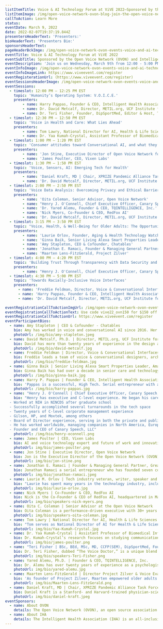 ```yaml
---
listItemTitle: Voice & AI Technology Forum at ViVE 2022—Sponsored by the Open Voice Network (OVON) and Intelligent Health Association (IHA)
listItemImage: /img/open-voice-network-ovon-blog-join-the-open-voice-network-at-vive-2022.png
callToAction: Learn More
status: 
eventDate: March 9, 2022
date: 2022-02-07T19:37:19.844Z
presentersHeaderText: 'Presenters:'
bioHeaderText: 'Presenters Bio:'
sponsorsHeaderText: 
pageHeaderBckImge: /img/open-voice-network-ovon-events-voice-and-ai-technology-forum-vive-2022-header.png
eventTitle: Voice & AI Technology Forum at ViVE 2022
eventSubTitle: Sponsored by the Open Voice Network (OVON) and Intelligent Health Association (IHA)
eventDescription: 'Join us on Wednesday, March 9th from 12:00 - 5:00 PM for Day Four of the ViVE 2022 event in Miami, Florida! Along with our co-sponsor, the Intelligent Health Association, the Open Voice Network will be hosting the “Voice & AI Technology Forum: The Case for Voice and Conversational AI for Improving Health and Wellness.” The increase in the adoption of voice assistant technology has resulted in enormous developments in the health and wellness industry, and we’re looking forward to speaking with industry thought leaders on the benefits and applications of voice assistance in health and wellness programs across the world. During the session, you will meet the authors of "Voice Technology in Healthcare: Leveraging Voice to Enhance Patient and Provider Experiences. Below you will find the full schedule of topics and presenters for this important day in two rapidly growing industries.'
eventInfoImage: /img/open-voice-network-ovon-events-voice-and-ai-technology-forum-vive-2022-partner.png
eventInfoImageLink: https://www.viveevent.com/register
eventRegisterationUrl: (https://www.viveevent.com/register)
eventSessionsHeaderImage: /img/open-voice-network-ovon-events-voice-and-ai-technology-forum-vive-2022-schedule.png
eventSessions:
  - timeslot: 12:00 PM — 12:25 PM EST
    topic: 'Humanity’s Operating System: V.O.I.C.E.'
    presenters:
        - name: Harry Pappas, Founder & CEO, Intelligent Health Association
        - name: Dr. David Metcalf, Director, METIL.org, UCF Institute for Simulation and Training
        - name: Dr. Teri Fisher, Founder, DipSportMed, Editor & Host, The Voice Den & Voice in Canada
  - timeslot: 12:30 PM — 12:50 PM EST
    topic: 'Voice in Health and Care: What Lies Ahead'
    presenters:
        - name: Tom Lawry, National Director for AI, Health & Life Sciences, Microsoft
        - name: Dr. Yaa Kumah-Crystal, Assistant Professor of Biomedical Informatics and Pediatric Endocrinology, Vanderbilt University Medical Center (VUMC)               
  - timeslot: 1:00 PM — 1:20 PM EST
    topic: 'Consumer attitudes toward Conversational AI, and what they mean for today’s Health and Wellness Providers'
    presenters:
        - name: 'Jon Stine, Executive Director of Open Voice Network for The Linux Foundation'
        - name: 'James Poulter, CEO, Vixen Labs'   
  - timeslot: 1:30 PM — 1:50 PM EST	
    topic: 'Voice, Sensors, AI: Emerging Tech for Health'  
    presenters:
        - name: 'Daniel Kraft, MD | Chair, XPRIZE Pandemic Alliance Task Force and Founder of Exponential Medicine'
        - name: 'Dr. David Metcalf, Director, METIL.org, UCF Institute for Simulation and Training'
  - timeslot: 2:00 PM — 2:50 PM EST	
    topic: 'Voice Data Analysis: Overcoming Privacy and Ethical Barriers to Build User Trust'
    presenters:
        - name: 'Oita Coleman, Senior Advisor, Open Voice Network'
        - name: "Henry J. O'Connell, Chief Executive Officer, Canary Speech, LLC"
        - name: 'Dr. Yared Alemu, Founder & CEO, TQINTELLIGENCE, Inc.'
        - name: 'Nick Myers, Co-Founder & CEO, RedFox AI'
        - name: 'Dr. David Metcalf, Director, METIL.org, UCF Institute for Simulation and Training'
  - timeslot: 3:15 PM — 3:50 PM EST	
    topic: "Voice, Health, & Well-Being for Older Adults: The Opportunity"
    presenters:
        - name: 'Laurie Orlov, Founder, Aging & Health Technology Watch'
        - name: 'Ginna Baik, Senior Living Alexa Smart Properties Leader, Amazon'    
        - name: 'Amy Stapleton, CEO & Cofounder, Chatables'
        - name: 'Jonathan E. Ramaci, Founder & Managing General Partner, Great Product, Inc.; Founder & CEO, Wellnest'
        - name: 'Maarten Lens-FitzGerald, Project Zilver'
  - timeslot: 4:00 PM — 4:20 PM EST	
    topic: 'Building Trust Through Transparency with Data Security and Confidentiality'	
    presenters:
        - name: "Henry J. O'Connell, Chief Executive Officer, Canary Speech, LLC" 
  - timeslot: 4:30 PM — 5:00 PM EST	
    topic: 'Towards Racially-Inclusive Voice Interfaces'	
    presenters:
      - name: 'Freddie Feldman, Director, Voice & Conversational Interfaces, Wolters Kluwer Health - Clinical Effectiveness'
      - name: 'Harry Pappas, Founder & CEO, Intelligent Health Association'
      - name: 'Dr. David Metcalf, Director, METIL.org, UCF Institute for Simulation and Training'
              
eventRegistrationCallToActionImgUrl: /img/open-voice-network-ovon-events-voice-and-ai-technology-forum-vive-2022-register-now.png
eventRegistrationCallToActionText: Use code vive22_ovn150 for $150 off your registration.
eventRegistrationCallToActionUrl: https://www.viveevent.com/register
eventParticipantBios:
  - name: Amy Stapleton | CEO & Cofounder - Chatables
    bio: Amy has worked in voice and conversational AI since 2016. Her early voice skills on Amazon Alexa won recognition and earned her the distinction of "Alexa Champion" by Amazon. Since witnessing how the global pandemic lockdowns negatively affected the health of her mother, Amy is focused on the moonshot goal of using talking virtual characters to help fill the gap of missing social connections for isolated older adults. Prior to co-founding Chatables, Amy was an industry analyst in the Conversational AI space for Opus Research. Her IT career also includes over 14 years at NASA with management roles in the Agency's Enterprise Software Applications Division. Her writing on Artificial Intelligence has appeared in the Harvard Business Review.
    photoUrl: /img/bio/amy-stapleton.jpeg
  - name: David Metcalf, Ph.D. | Director, METIL.org, UCF Institute for Simulation and Training
    bio: David has more than twenty years of experience in the design and research of web-based and mobile technologies converging to enable learning and healthcare. Dr. Metcalf is Director of the Mixed Emerging Technology Integration Lab (METIL) at UCF’s Institute for Simulation and Training. The team has built mHealth solutions, simulations, games, eLearning, mobile and enterprise IT systems for Google, J&J, the Veterans Administration, U.S. military, and the UCF College of Medicine among others. Dr. Metcalf encourages spin-offs from the lab as part of the innovation process and has launched Moving Knowledge and several other for-profit and nonprofit ventures as examples. Simulation, mobilization, mobile patient records and medical decision support systems, visualization systems, scalability models, secure mobile data communications, gaming, innovation management, and operational excellence are his current research topics.
    photoUrl: /img/bio/david-metcalf.jpg
  - name: Freddie Feldman | Director, Voice & Conversational Interfaces, Wolters Kluwer Health - Clinical Effectiveness
    bio: Freddie leads a team of voice & conversational designers, architects, QA analysts, and researchers. He has been working in healthcare technology for over twenty years at companies like Merck, Sachs Group, Sg2, Solucient, Image Stream Medical/Olympus, and Prefix Health. He has worked on both the engineering and creative sides of various IVR and voice-assistant products and has a patent for a virtual call center system. Freddie has not only engineered recording for many IVRs & voice-assistants, but has also been the voice talent for several IVRs, audiobooks, and even a pinball machine. Freddie has owned an award-winning vocal-centric recording studio, VOCOMOTION Studios, for over twenty years and has produced over 130 albums for a cappella groups in ten countries. In October 2018, Freddie gave a moving & informative TEDx talk to a sold-out crowd at TEDxVienna about improving the quality of life for people living with neurodegenerative diseases like PD, MS, MD, and ALS and his patented assistive throat microphone system. He holds both a BS in Computer Engineering and a BMus in Vocal Performance from Northwestern University.
    photoUrl: /img/bio/freddie-feldman.jpg
  - name: Ginna Baik | Senior Living Alexa Smart Properties Leader, Amazon
    bio: Ginna Baik has had over a decade in senior care and technology with a mission to provide scalable technology and services to underserved populations. She has worked with a social platform startup leading innovation and resident technology with a national senior care provider, and most recently building the senior care business practice at a national technology solution provider. With her new role at Amazon, she is leading Alexa smart properties business focused on senior living. Her experience includes the deployment of internet cafes at Atlanta Housing Authority properties, leading national resident tech strategy at Emeritus Senior Living (now Brookdale), and advising hundreds of leading senior care providers from life path communities to all levels of care. Ginna is an executive board member at America’s Society on Aging and the Chairman of the board at OATS (Older Adults Tech Services), an affiliate of AARP. Ginna lives in sunny San Diego with her husband and two teenage children.
    photoUrl: /img/bio/ginna-baik.jpg
  - name: Harry P. Pappas | Founder & CEO, Intelligent Health Association
    bio: 'Pappas is a successful, High Tech. Serial entrepreneur with a strong focus on the health technology sector. He is a strong believer in applying technology to transform the health and wellness community in today’s “continuum of care." Pappas firmly believes that the world of digital health is being driven by the adoption of technology, and therefore drives the need for quality, ongoing education. Harry is an internationally recognized speaker and thought leader with auto-ID, BLE, NFC, RFID, RTLS, sensors, voice, robotics, wearables, AI, blockchain, and wireless technologies. Pappas is the Founder & CEO of the Intelligent Health Association, a global organization dedicated to helping educate members of the healthcare community on the adoption of new technologies that can improve patient care, patient outcomes, and patient safety while driving down the cost of healthcare. Harry is also an Ambassador in the Open Voice Network (OVON), overseeing their Health, Wellness, and Life Sciences Community. He is a long-term strategic player in the world of health technologies for the digital hospital and for today’s smart home. Harry’s goal: to help educate the healthcare community on an ongoing basis, so that it may adopt new technology that can have a dramatic impact on the delivery of improved health. His mantra: "Help Others, Do SOCIAL GOOD."'
    photoUrl: /img/bio/harry-pappas.jpg
  - name: "Henry J. O'Connell | Chief Executive Officer, Canary Speech, LLC"
    bio: "Henry has executive and C-level experience. He began his career after graduate school working at the National Institutes of Health in a neurological disease group, but went on to a business career for the last 25 years.
  - Worked at NIH in NINCDS after graduate school
  - Successfully accomplished several turnarounds in the tech space
  - Twenty years of C-level corporate management experience
  - Gilson, HP, and Moxtek, among others
  - Board of Director experience, serving in both the private and public sectors
  - He has worked worldwide, managing companies in North America, Europe, and Asia
  - Founder and CEO of Canary Speech, LLC"
    photoUrl: /img/bio/henry-oconnell.png
  - name: James Poulter | CEO, Vixen Labs	
    bio: AI and voice technology expert and future of work and innovation culture speaker, James is the founder and CEO of Vixen Labs. James is a seasoned marketer and communications professional with over ten years of experience. He previously was the Head of The LEGO Group’s Emerging Platforms & Partnerships team and the Head of Social Media for LEGO’s social network for Kids, LEGO Life—which launched globally in 2017 and has since grown to over 2M active users as the world’s first global and safe social network for kids. As well as devising and developing social features, such as LEGO Life’s emoji keyboard, custom characters, and moderation systems, James oversaw the launch of LEGO’s global partnership with GIPHY—leading the LEGO channel to accrue over 1B GIF views in its first year. Prior to joining LEGO, James worked for several of the world’s leading marketing, advertising, and public relations firms, including Edelman and Ogilvy, leading digital marketing, mobile, and social campaigns both in EMEA and globally, as well as new business efforts for clients such as Diageo, Unilever, Bose, PayPal, HP, and Adobe. Outside of work James is an advisor to the Church of England’s digital board, as well as several other charities and startups. James is also the host of the show “Signal” for MediaNet, which explores the intersection between faith, media, and technology.
    photoUrl: img/bio/james-poulter.png
  - name: Jon Stine | Executive Director, Open Voice Network	
    bio: Jon is the Executive Director of the Open Voice Network (OVON), the Linux Foundation community dedicated to the development of technical standards and usage guidelines for the emerging world of voice assistance. Prior to OVON, Jon served in global executive roles for the Intel Corporation and Cisco Systems. He lives in Portland, Oregon.
    photoUrl: img/bio/jon-stine.png
  - name: Jonathan E. Ramaci | Founder & Managing General Partner, Great Product, Inc.; and Founder & CEO of Wellnest	
    bio: Jonathan Ramaci a serial entrepreneur who has founded seven companies, grown them to scale, and seen them through to multi-million dollar acquisitions. He he led the technology consulting practice at Oracle for a large segment of the United States. Mr. Ramaci later founded and was CEO of iCache, where he pioneered and patented the biometric hardware and software applications now seen in TouchID used by Apple. He was also featured on the London Stock Exchange and was awarded the LSE’s Innovator of the Year Award. As the Chief Product and Design Officer of LoopPay, he was instrumental in raising the company’s initial $10M of equity funding, as well as its acquisition by Samsung for $240M. Mr. Ramaci founded Elements of Genius, where he strategizes with Fortune 500 clients to unlock their innovation potential—including Samsung, Oracle, Amazon, AT&T, and many others. Mr. Ramaci is the Managing General Partner of Great Product, Inc., whose mission is to identify, nurture, and grow European health tech companies in the US. He is also ANGI’s Italian Ambassador for Innovation to the United States. Jonathan holds multiple patents and is an extensively published thought leader. Committed to developing talent, he regularly mentors university students and entrepreneurs. Mr. Ramaci holds degrees and certifications from The Citadel and the Massachusetts Institute of Technology (MIT).
    photoUrl: img/bio/jonathan-ramaci.jpeg
  - name: Laurie M. Orlov | Tech industry veteran, writer, speaker and elder care advocate, founder of Aging and Health Technology Watch. 
    bio: "Laurie has spent many years in the technology industry, including nine years at analyst firm Forrester Research. She has spoken regularly and delivered keynote speeches at forums, industry consortia, conferences, and symposia—most recently on the business of technology for boomers and seniors. She advises large organizations, as well as non-profits and entrepreneurs, about trends and opportunities in the age-related technology market. Her perspectives have been quoted in the Wall Street Journal, the New York Times, Vox, Senior Housing News, CNN Health, and Consumer Reports. She has a graduate certification in Geriatric Care Management from the University of Florida and a BA in Music from the University of Rochester. Her advisory clients have included AARP, Argentum, Bose, CDW, Microsoft, Novartis, Philips and many others. Her latest reports include: Beyond DIY: The Future of Smart Homes and Older Adults 2021, The Future of Wearables and Older Adults 2021, The 2021 Market Overview of Technology for Aging, The Future of Remote Care Technology 2020, Voice, Health and Wellbeing 2020, and The Future of Voice First Technology and Older Adults. Laurie has been named one of the Top 50 Influencers in Aging by Next  Avenue and as one of the women leading global innovation on Age Tech 2020."
    photoUrl: img/bio/laurie-orlov.jpg
  - name: Nick Myers | Co-Founder & CEO, RedFox AI
    bio: Nick is the Co-Founder & CEO of RedFox AI, headquartered in Madison, Wisconsin. RedFox AI is the creator of V Lab, a conversational artificial intelligence (accessible via your smartphone) that facilitates at-home medical tests for patients in the most accurate and efficient way possible—all while offering a new level of on-demand customer support. Nick is a TEDx and International Keynote Speaker, having spoken at events and conferences across the U.S and around the world on artificial intelligence and the future of work, data privacy, and the impact of voice-enabled technologies on future human-to-machine and machine-to-human interactions. Nick has been featured in publications including PR Daily, In Business Madison, and the Journal of Digital and Social Media Marketing. In 2019, RedFox AI was recognized as a "50 on Fire" company in the state of Wisconsin by Wisconsin Inno. Nick is a "40 Under 40" award winner and was nominated as Voice Commentator of The Year at the 2020 Project Voice Awards.
    photoUrl: img/bio/speakers-nick-myers.png
  - name: Oita C. Coleman | Senior Advisor at the Open Voice Network
    bio: Oita Coleman is a performance-driven executive with 30+ years in the tech industry. Skilled in cultivating relationships and leveraging talent and resources to create exemplary teams, she is highly effective in building global partnerships to create innovative solutions to complex challenges. Oita is a former R&D Vice President of Software Quality at SAS Institute, with oversight of implementation of global processes, standards, and policies for the software development life cycle. She is now serving as Senior Advisor at the Open Voice Network, where she leads the privacy, security, and ethical use portfolios focused on voice-specific guidance for both the protection of individual and commercial user data privacy and security for consumer-facing enterprises worldwide. Her life motto is "to whom much is given, much more is required," which fuels her desire to give back. Her passion is helping to inspire the next generation of STEM knowledge professionals—focusing on advancing educational and career development opportunities for underrepresented minorities and women in STEM disciplines. She was recognized as a Top 50 Most Powerful Women in Tech award recipient by the National Diversity Council. She received the inaugural Great Place to Work® For All™ Leadership Award, recognizing women leaders from the FORTUNE 100 Best Companies to Work For. Her efforts were also recognized by US Black Engineer & IT Magazine as “Women Who Make a Difference in Technology."
    photoUrl: img/bio/speakers-oita-coleman.jpg
  - name: Tom Lawry | National Director for AI, Health & Life Sciences	
    bio: "Tom serves as National Director of AI for Health & Life Sciences at Microsoft and previously served as Director of Worldwide Health. He works with providers, payors, and life science organizations in planning and implementing innovative solutions that improve the quality and efficiency of health services delivered around the globe. Tom focuses on strategies for digital transformation applied to performance optimization, including artificial intelligence, machine learning, and cognitive services. He previously served as Director of Organizational Performance for Microsoft’s health incubator (Health Solutions Group). Prior to Microsoft, Tom served as a Senior Director at GE Healthcare, with global responsibilities for revenue cycle analytics and operational performance solutions. Lawry was founder and CEO of Verus, a healthcare software company named as one of the Top 100 Fastest Growing Washington Companies for three consecutive years and to the Deloitte Fast 500 Technologies list. For twelve years Lawry served in various executive management roles in hospitals and integrated delivery networks. He has published numerous articles on using technology to innovate healthcare. His new book, Artificial Intelligence in Healthcare: A Leader’s Guide to Winning in the New Age of Intelligent Health Systems, is a HIMSS 2020 Bestseller."
    photoUrl: img/bio/Yaa-Kumah-Crystal.jpg
  - name: Dr. Yaa Kumah-Crystal | Assistant Professor of Biomedical Informatics and Pediatric Endocrinology, Vanderbilt University Medical Center (VUMC)	
    bio: Dr. Kumah-Crystal’s research focuses on studying communication and documentation in healthcare and developing strategies to improve workflow and patient care delivery. Dr. Kumah-Crystal is the project lead for the Vanderbilt EHR Voice Assistant (VEVA) initiative to incorporate voice user interfaces and ambient scribe technology into the EHR through natural language processing. Dr. Kumah-Crystal is the HealthIT Clinical Director for the VUMC Telehealth Taskforce and works to develop and implement strategies to leverage remote patient care models. She remains clinically active and also supervises pediatric residents and fellows. Dr. Kumah-Crystals related publications define the use of technology to improve care and communication for providers and patients.
    photoUrl: img/bio/james-poulter.png
  - name: "Teri Fisher | BSc, BEd, MSc, MD, CCFP(SEM), DipSportMed, Founder, Editor & Host, The Voice Den & Voice in Canada | #VoiceFirst Physician, Podcaster, Author, Clinical Assistant Professor"    
    bio: Dr. Teri Fisher, dubbed “The Voice Doctor,” is a unique blend of award-winning TEDx and keynote performer, physician, podcaster, author, educator, and leading authority on all things voice technology. Teri, known for his laid-back, friendly, personable, and upbeat style, breaks down the complexities of voice technology to its simplest parts and is your guide to navigating the world of voice. A Sport & Exercise Physician and Clinical Assistant Professor, Teri is also the creator and host of The Voice Den, a revolutionary online voice technology reality show that combines his passions for voice technology and education in a fun, relaxed, and entertaining style. A Voicebot 2020 “Top 17 Influencer in Voice,” Soundhound “Top 40 Voice AI Influencer," host of the Project Voice 2020 “Flash Briefing of the Year,” finalist for the 2020 “Voice AI/Commentator of the Year,” 2019 “Commentator of the Year,” Alexa Champion, and Bixby Premier Developer, Teri is a leader in voice technology around the globe.
    photoUrl: img/bio/speakers-Teri-Fisher.png
  - name: Yared Alemu, Ph.D. | Founder & CEO, TQINTELLIGENCE, Inc.
    bio: Dr. Alemu has over twenty years of experience as a psychologist, researcher, and administrator, including running one of the largest community behavioral healthcare organizations in the world. Dr. Alemu left his administration position and founded TQIntelligence, which uses innovative voice recognition technology and AI for objectively measuring psychiatric symptom severity. The technology is intended to systematically track treatment outcomes, including voice-based remote monitoring of high-risk patients for affordable quality mental health services.
    photoUrl: img/bio/yared-alemu.jpg
  - name: Maarten Lens-FitzGerald | Director Project Zilver & Voice Evangelist
    bio: 'As founder of Project Zilver, Maarten empowered older adults with voice technology by enabling the giveaway of 10,000 smart speakers at the start of the COVID pandemic, as well as creating the first large research into voice and older adults. As a leading innovation executive, Maarten instigates movements that shape the future. He helps many leading organizations in media, health(care), and other categories with exploration, strategy, and product development for the new conversational channel. His latest role is director of the Dutch Voice Coalition, which develops speech technology for the Dutch language as a healthy public-private collaboration—open, trusted, inclusive, and sovereign. Maarten is the author of "Voice: insights and opportunities with the conversational revolution," and he is also an ambassador of the Open Voice Network—the global voice standards organization that is an open source association of The Linux Foundation. Maarten is also a frequent event host, keynote speaker, and taco maker.'
    photoUrl: img/bio/Maarten-Lens-FitzGerald.png
  - name: Daniel Kraft, MD | Chair, XPRIZE Pandemic Alliance Task Force and Founder of Exponential Medicine 	
    bio: Daniel Kraft is a Stanford- and Harvard-trained physician-scientist, inventor, entrepreneur, and innovator. With over twenty-five years of experience in clinical practice, biomedical research, and healthcare innovation, Daniel recently founded Digital.Health, is on the board of Healthy.io and advises several Fortune-50 and digital health-related startups. Daniel is a member of the Inaugural (2015) class of the Aspen Institute Health Innovators Fellowship and is a member of the Kaufman Fellows Society (Class 13). Daniel serves as the Chair of the XPRIZE Pandemic and Health Alliance Task Force. Kraft has served as faculty chair for Medicine at Singularity University since its inception in 2008, and is founder and chair of Exponential Medicine, a program that explores convergent, rapidly developing technologies and their potential in biomedicine and healthcare. Daniel is often called upon to speak to the future of health, medicine, and technology, has given four TED and two TEDMED Talks and has delivered keynotes to a diverse array of organizations. He has multiple scientific publications (including in Nature and Science) and medical device, immunology, and stem cell-related patents through NIH-funded faculty positions with Stanford University School of Medicine and as clinical faculty for the pediatric bone marrow transplantation service at the University of California San Francisco.
    photoUrl: img/bio/daniel-kraft.jpeg
eventSponsors:
  - name: About OVON
    details: The Open Voice Network (OVON), an open source association of The Linux Foundation, seeks to make voice technology worthy of user trust—a task of critical importance as voice emerges as a primary, multi-device portal to the digital and IOT worlds, and as independent, specialist voice assistants take their place next to general purpose platforms. The Open Voice Network will achieve its vision through the communal development and adoption of industry standards and usage guidelines, industry education and advocacy initiatives, and the development and documentation of voice-centric value propositions. As a directed fund of The Linux Foundation, OVON enjoys access to the expertise and shared legal, operational, and marketing services of The Linux Foundation, a world leader in the creation of open source projects and ecosystems.
  - name: About IHA
    details: The Intelligent Health Association (IHA) is an all-inclusive, global consortium of healthcare professionals and technology leaders focused on exploring new and evolving technologies that lead to the “evolution of digital healthcare.” Their objective is to convey unbiased information on how these diverse technologies can create a seamless continuum of patient care and enhance patient outcomes and simultaneously optimize clinical and business processes and workflows. Their mission is to transform healthcare learning and leadership by delivering high-quality, globally recognized educational programs and networking events that will assist providers to adopt and implement new technologies in health and wellness ecosystems.
---
```



